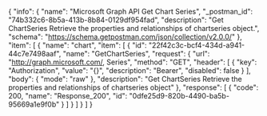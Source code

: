 {
  "info": {
    "name": "Microsoft Graph API Get Chart Series",
    "_postman_id": "74b332c6-8b5a-413b-8b84-0129df954fad",
    "description": "Get ChartSeries Retrieve the properties and relationships of chartseries object.",
    "schema": "https://schema.getpostman.com/json/collection/v2.0.0/"
  },
  "item": [
    {
      "name": "chart",
      "item": [
        {
          "id": "22f42c3c-bcf4-434d-a941-44c7e7498aaf",
          "name": "GetChartSeries",
          "request": {
            "url": "http://graph.microsoft.com/, Series",
            "method": "GET",
            "header": [
              {
                "key": "Authorization",
                "value": "{}",
                "description": "Bearer",
                "disabled": false
              }
            ],
            "body": {
              "mode": "raw"
            },
            "description": "Get ChartSeries Retrieve the properties and relationships of chartseries object"
          },
          "response": [
            {
              "code": 200,
              "name": "Response_200",
              "id": "0dfe25d9-820b-4490-ba5b-95669a1e9f0b"
            }
          ]
        }
      ]
    }
  ]
}